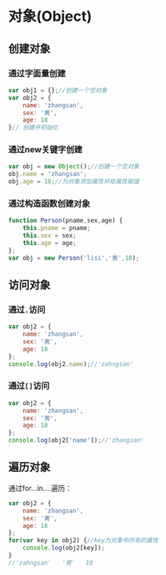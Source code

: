 #  对象(Object)

##  创建对象

###  通过字面量创建

```javascript
var obj1 = {};//创建一个空对象
var obj2 = {
    name: 'zhangsan',
    sex: '男',
    age: 18
}// 创建并初始化
```

###  通过new关键字创建

```javascript
var obj = new Object();//创建一个空对象
obj.name = 'zhangsan';
obj.age = 18;//为对象添加属性并给属性赋值
```

###  通过构造函数创建对象

```javascript
function Person(pname,sex,age) {
    this.pname = pname;
    this.sex = sex;
    this.age = age;
};
var obj = new Person('lisi','男',18);
```

##  访问对象

###  通过`.`访问

```javascript
var obj2 = {
    name: 'zhangsan',
    sex: '男',
    age: 18
};
console.log(obj2.name);//'zahngsan'
```

###  通过`[]`访问

```javascript
var obj2 = {
    name: 'zhangsan',
    sex: '男',
    age: 18
};
console.log(obj2['name']);//'zhangsan'
```

##  遍历对象

通过for...in....遍历：

```javascript
var obj2 = {
    name: 'zhangsan',
    sex: '男',
    age: 18
};
for(var key in obj2) {//key为对象中所有的属性
    console.log(obj2[key]);
}
//'zahngsan'   '男'   18
```

